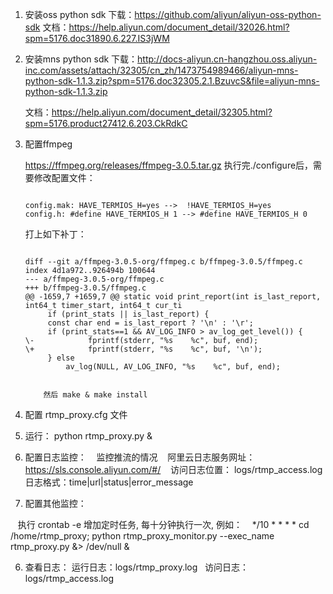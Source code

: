 
1. 安装oss python sdk
    下载：https://github.com/aliyun/aliyun-oss-python-sdk
    文档：https://help.aliyun.com/document_detail/32026.html?spm=5176.doc31890.6.227.IS3jWM

2. 安装mns python sdk
    下载：http://docs-aliyun.cn-hangzhou.oss.aliyun-inc.com/assets/attach/32305/cn_zh/1473754989466/aliyun-mns-python-sdk-1.1.3.zip?spm=5176.doc32305.2.1.BzuvcS&file=aliyun-mns-python-sdk-1.1.3.zip

    文档：https://help.aliyun.com/document_detail/32305.html?spm=5176.product27412.6.203.CkRdkC

3.  配置ffmpeg 

    https://ffmpeg.org/releases/ffmpeg-3.0.5.tar.gz
	执行完./configure后，需要修改配置文件：
	<pre><code>
	config.mak: HAVE_TERMIOS_H=yes -->  !HAVE_TERMIOS_H=yes
	config.h: #define HAVE_TERMIOS_H 1 --> #define HAVE_TERMIOS_H 0
	</code></pre>

    打上如下补丁：
	<pre><code>
	diff --git a/ffmpeg-3.0.5-org/ffmpeg.c b/ffmpeg-3.0.5/ffmpeg.c
	index 4d1a972..926494b 100644
	--- a/ffmpeg-3.0.5-org/ffmpeg.c
	+++ b/ffmpeg-3.0.5/ffmpeg.c
	@@ -1659,7 +1659,7 @@ static void print_report(int is_last_report, int64_t timer_start, int64_t cur_ti
	     if (print_stats || is_last_report) {
		 const char end = is_last_report ? '\n' : '\r';
		 if (print_stats==1 && AV_LOG_INFO > av_log_get_level()) {
	\-            fprintf(stderr, "%s    %c", buf, end);
	\+            fprintf(stderr, "%s    %c", buf, '\n');
		 } else
		     av_log(NULL, AV_LOG_INFO, "%s    %c", buf, end);


		然后 make & make install
	</code></pre>

4. 配置 rtmp_proxy.cfg 文件
    
5. 运行： python rtmp_proxy.py &

6. 配置日志监控： 
    监控推流的情况
    阿里云日志服务网址：https://sls.console.aliyun.com/#/
    访问日志位置： logs/rtmp_access.log
    日志格式：time|url|status|error_message

7. 配置其他监控：

    执行 crontab -e 增加定时任务, 每十分钟执行一次, 例如：
    */10 * * * * cd /home/rtmp_proxy; python rtmp_proxy_monitor.py --exec_name rtmp_proxy.py &> /dev/null &


6. 查看日志：
运行日志：logs/rtmp_proxy.log  
访问日志：logs/rtmp_access.log


